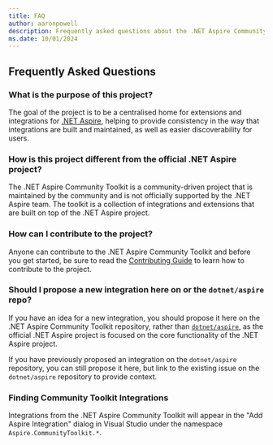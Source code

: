 ```yaml
---
title: FAQ
author: aaronpowell
description: Frequently asked questions about the .NET Aspire Community Toolkit.
ms.date: 10/01/2024
---
```


## Frequently Asked Questions

### What is the purpose of this project?

The goal of the project is to be a centralised home for extensions and integrations for [.NET Aspire](/dotnet/aspire), helping to provide consistency in the way that integrations are built and maintained, as well as easier discoverability for users.

### How is this project different from the official .NET Aspire project?

The .NET Aspire Community Toolkit is a community-driven project that is maintained by the community and is not officially supported by the .NET Aspire team. The toolkit is a collection of integrations and extensions that are built on top of the .NET Aspire project.

### How can I contribute to the project?

Anyone can contribute to the .NET Aspire Community Toolkit and before you get started, be sure to read the [Contributing Guide](https://github.com/CommunityToolkit/Aspire/blob/main/CONTRIBUTING.md) to learn how to contribute to the project.

### Should I propose a new integration here on or the `dotnet/aspire` repo?

If you have an idea for a new integration, you should propose it here on the .NET Aspire Community Toolkit repository, rather than [`dotnet/aspire`](https://github.com/dotnet/aspire), as the official .NET Aspire project is focused on the core functionality of the .NET Aspire project.

If you have previously proposed an integration on the `dotnet/aspire` repository, you can still propose it here, but link to the existing issue on the `dotnet/aspire` repository to provide context.

### Finding Community Toolkit Integrations

Integrations from the .NET Aspire Community Toolkit will appear in the "Add Aspire Integration" dialog in Visual Studio under the namespace `Aspire.CommunityToolkit.*`.
